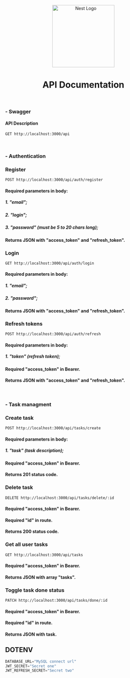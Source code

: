 <p align="center">
  <a href="http://nestjs.com/" target="blank"><img src="https://nestjs.com/img/logo-small.svg" width="200" alt="Nest Logo" /></a>
</p>

<h1 align="center">API Documentation</h1>
<br/>
<h3>- Swagger</h3>

#### API Description
```http 
GET http://localhost:3000/api
```
<br/>
<h3>- Authentication</h3>

### Register
```http 
POST http://localhost:3000/api/auth/register
```
#### Required parameters in body:
##### 1. "email";
##### 2. "login";
##### 3. "password" (must be 5 to 20 chars long);

#### Returns JSON with "access_token" and "refresh_token".

### Login
```http 
GET http://localhost:3000/api/auth/login
```
#### Required parameters in body:
##### 1. "email";
##### 2. "password";

#### Returns JSON with "access_token" and "refresh_token".


### Refresh tokens
```http 
POST http://localhost:3000/api/auth/refresh
```
#### Required parameters in body:
##### 1. "token" (refresh token);

#### Required "access_token" in Bearer.

#### Returns JSON with "access_token" and "refresh_token".

<br/>
<h3>- Task managment</h3>

### Create task
```http
POST http://localhost:3000/api/tasks/create
```
#### Required parameters in body:
##### 1. "task" (task description);

#### Required "access_token" in Bearer.

#### Returns 201 status code.

### Delete task
```http
DELETE http://localhost:3000/api/tasks/delete/:id
```

#### Required "access_token" in Bearer.

#### Required "id" in route.

#### Returns 200 status code.

### Get all user tasks
```http
GET http://localhost:3000/api/tasks
```

#### Required "access_token" in Bearer.

#### Returns JSON with array "tasks".

### Toggle task done status
```http
PATCH http://localhost:3000/api/tasks/done/:id
```

#### Required "access_token" in Bearer.

#### Required "id" in route.

#### Returns JSON with task.


## DOTENV
```ts
DATABASE_URL="MySQL connect url"
JWT_SECRET="Secret one"
JWT_REFRESH_SECRET="Secret two"
```